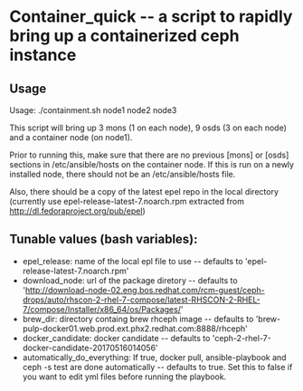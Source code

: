 # Container_quick -- a script to rapidly bring up a containerized ceph instance

## Usage

Usage: ./containment.sh node1 node2 node3

This script will bring up 3 mons (1 on each node), 9 osds (3 on each node) and a container node (on node1). 
 
Prior to running this, make sure that there are no previous [mons] or [osds] sections in /etc/ansible/hosts on the container node.  If this is run on a newly installed node, there should not be an /etc/ansible/hosts file.

Also, there should be a copy of the latest epel repo in the local directory (currently use epel-release-latest-7.noarch.rpm extracted from http://dl.fedoraproject.org/pub/epel)

## Tunable values (bash variables):

* epel_release: name of the local epl file to use -- defaults to 'epel-release-latest-7.noarch.rpm'
* download_node: url of the package diretory -- defaults to 'http://download-node-02.eng.bos.redhat.com/rcm-guest/ceph-drops/auto/rhscon-2-rhel-7-compose/latest-RHSCON-2-RHEL-7/compose/Installer/x86_64/os/Packages/'
* brew_dir: directory containg brew rhceph image -- defaults to 'brew-pulp-docker01.web.prod.ext.phx2.redhat.com:8888/rhceph'
* docker_candidate: docker candidate -- defaults to 'ceph-2-rhel-7-docker-candidate-20170516014056'
* automatically_do_everything: If true, docker pull, ansible-playbook and ceph -s test are done automatically -- defaults to true.  Set this to false if you want to edit yml files before running the playbook.
